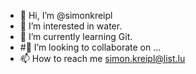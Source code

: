 - 👋 Hi, I’m @simonkreipl
- 👀 I’m interested in water.
- 🌱 I’m currently learning Git.
- #💞️ I’m looking to collaborate on ...
- 📫 How to reach me simon.kreipl@list.lu

<!---
simonkreipl/simonkreipl is a ✨ special ✨ repository because its `README.md` (this file) appears on your GitHub profile.
You can click the Preview link to take a look at your changes.
--->
